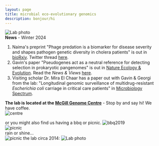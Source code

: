 ```yaml
---
layout: page
title: microbial eco-evolutionary genomics
description: bonjour/hi
---
```

![Lab photo](assets/pics/welcome2023.png)
<br>
**News** - Winter 2024 

1. Naima's preprint "Phage predation is a biomarker for disease severity and shapes pathogen genetic diversity in cholera patients" is out in [bioRxiv](https://www.biorxiv.org/content/10.1101/2023.06.14.544933v2). Twitter thread [here](https://twitter.com/bjesseshapiro/status/1669341247092162560?s=20).
2. Gavin's paper "Pseudogenes act as a neutral reference for detecting selection in prokaryotic pangenomes" is out in [Nature Ecology & Evolution](https://www.nature.com/articles/s41559-023-02268-6). Read the *News & Views* [here](https://www.nature.com/articles/s41559-023-02276-6).
3. Visiting scholar Dr. Mira El Chaar has a paper out with Gavin & Georgi from the lab: "Longitudinal genomic surveillance of multidrug-resistant *Escherichia coli* carriage in critical care patients" in [Microbiology Spectrum](https://journals.asm.org/doi/full/10.1128/spectrum.03128-23).



**The lab is located at the [McGill Genome Centre](https://www.mcgillgenomecentre.ca/)** - Stop by and say hi! We have coffee.  
![centre](assets/pics/genomecentre.jpeg)

or you might also find us having a bbq or picnic. 
![bbq2019](assets/pics/bbq2019.jpeg) 
<br> 
![picnic](assets/pics/picnic1.jpeg)  
rain or shine...  
![picnic](assets/pics/picnic2.jpeg)
the lab circa 2014:
![Lab photo](assets/pics/welcome.jpg)